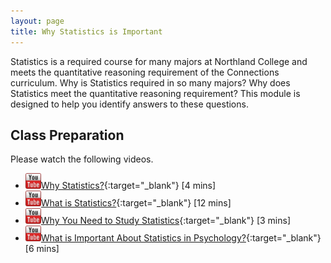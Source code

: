 ```yaml
---
layout: page
title: Why Statistics is Important
---
```


Statistics is a required course for many majors at Northland College and meets the quantitative reasoning requirement of the Connections curriculum.  Why is Statistics required in so many majors?  Why does Statistics meet the quantitative reasoning requirement?  This module is designed to help you identify answers to these questions.

## Class Preparation
Please watch the following videos.

* [![Youtube](../../img/youtube.png)Why Statistics?](https://www.youtube.com/v/yxXsPc0bphQ?version=3&autoplay=1){:target="_blank"} [4 mins]
* [![Youtube](../../img/youtube.png)What is Statistics?](https://www.youtube.com/v/5YsiVJFSwGo?version=3&start=35&autoplay=1){:target="_blank"} [12 mins]
* [![Youtube](../../img/youtube.png)Why You Need to Study Statistics](https://www.youtube.com/v/wV0Ks7aS7YI?version=3&autoplay=1){:target="_blank"} [3 mins]
* [![Youtube](../../img/youtube.png)What is Important About Statistics in Psychology?](https://www.youtube.com/v/yl_yuxHFIXc?version=3&start=18&end=333&autoplay=1){:target="_blank"} [6 mins]
